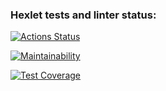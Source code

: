 ### Hexlet tests and linter status:
[![Actions Status](https://github.com/cuttlefish93/frontend-project-46/workflows/hexlet-check/badge.svg)](https://github.com/cuttlefish93/frontend-project-46/actions)

[![Maintainability](https://api.codeclimate.com/v1/badges/fffe50d88ca5da64f207/maintainability)](https://codeclimate.com/github/cuttlefish93/frontend-project-46/maintainability)

[![Test Coverage](https://api.codeclimate.com/v1/badges/fffe50d88ca5da64f207/test_coverage)](https://codeclimate.com/github/cuttlefish93/frontend-project-46/test_coverage)